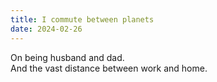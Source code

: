 ```yaml
---
title: I commute between planets
date: 2024-02-26
---
```


On being husband and dad.  
And the vast distance between work and home.
